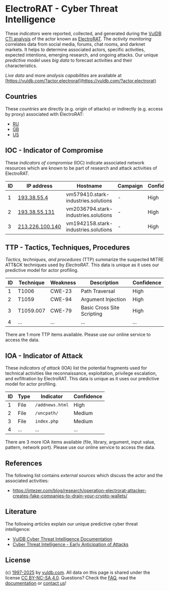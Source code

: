 # ElectroRAT - Cyber Threat Intelligence

These _indicators_ were reported, collected, and generated during the [VulDB CTI analysis](https://vuldb.com/?kb.cti) of the actor known as [ElectroRAT](https://vuldb.com/?actor.electrorat). The _activity monitoring_ correlates data from social media, forums, chat rooms, and darknet markets. It helps to determine associated actors, specific activities, expected intentions, emerging research, and ongoing attacks. Our unique _predictive model_ uses _big data_ to forecast activities and their characteristics.

_Live data_ and more _analysis capabilities_ are available at [https://vuldb.com/?actor.electrorat](https://vuldb.com/?actor.electrorat)

## Countries

These _countries_ are directly (e.g. origin of attacks) or indirectly (e.g. access by proxy) associated with ElectroRAT:

* [RU](https://vuldb.com/?country.ru)
* [GB](https://vuldb.com/?country.gb)
* [US](https://vuldb.com/?country.us)

## IOC - Indicator of Compromise

These _indicators of compromise_ (IOC) indicate associated network resources which are known to be part of research and attack activities of ElectroRAT.

ID | IP address | Hostname | Campaign | Confidence
-- | ---------- | -------- | -------- | ----------
1 | [193.38.55.4](https://vuldb.com/?ip.193.38.55.4) | vm579410.stark-industries.solutions | - | High
2 | [193.38.55.131](https://vuldb.com/?ip.193.38.55.131) | vm2036794.stark-industries.solutions | - | High
3 | [213.226.100.140](https://vuldb.com/?ip.213.226.100.140) | vm1942158.stark-industries.solutions | - | High

## TTP - Tactics, Techniques, Procedures

_Tactics, techniques, and procedures_ (TTP) summarize the suspected MITRE ATT&CK techniques used by _ElectroRAT_. This data is unique as it uses our predictive model for actor profiling.

ID | Technique | Weakness | Description | Confidence
-- | --------- | -------- | ----------- | ----------
1 | T1006 | CWE-23 | Path Traversal | High
2 | T1059 | CWE-94 | Argument Injection | High
3 | T1059.007 | CWE-79 | Basic Cross Site Scripting | High
4 | ... | ... | ... | ...

There are 1 more TTP items available. Please use our online service to access the data.

## IOA - Indicator of Attack

These _indicators of attack_ (IOA) list the potential fragments used for technical activities like reconnaissance, exploitation, privilege escalation, and exfiltration by ElectroRAT. This data is unique as it uses our predictive model for actor profiling.

ID | Type | Indicator | Confidence
-- | ---- | --------- | ----------
1 | File | `/addnews.html` | High
2 | File | `/uncpath/` | Medium
3 | File | `index.php` | Medium
4 | ... | ... | ...

There are 3 more IOA items available (file, library, argument, input value, pattern, network port). Please use our online service to access the data.

## References

The following list contains _external sources_ which discuss the actor and the associated activities:

* https://intezer.com/blog/research/operation-electrorat-attacker-creates-fake-companies-to-drain-your-crypto-wallets/

## Literature

The following _articles_ explain our unique predictive cyber threat intelligence:

* [VulDB Cyber Threat Intelligence Documentation](https://vuldb.com/?kb.cti)
* [Cyber Threat Intelligence - Early Anticipation of Attacks](https://www.scip.ch/en/?labs.20201022)

## License

(c) [1997-2025](https://vuldb.com/?kb.changelog) by [vuldb.com](https://vuldb.com/?kb.about). All data on this page is shared under the license [CC BY-NC-SA 4.0](https://creativecommons.org/licenses/by-nc-sa/4.0/). Questions? Check the [FAQ](https://vuldb.com/?kb.faq), read the [documentation](https://vuldb.com/?kb) or [contact us](https://vuldb.com/?contact)!

